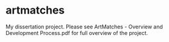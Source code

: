 # artmatches
My dissertation project.
Please see ArtMatches - Overview and Development Process.pdf for full overview of the project.

